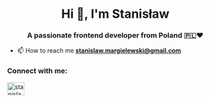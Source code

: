 <h1 align="center">Hi 👋, I'm Stanisław</h1>
<h3 align="center">A passionate frontend developer from Poland 🇵🇱♥️</h3>

- 📫 How to reach me **stanislaw.margielewski@gmail.com**

<h3 align="left">Connect with me:</h3>
<p align="left">
  <a href="https://linkedin.com/in/stanislaw-margielewski" target="blank"
    ><img
      align="center"
      src="https://raw.githubusercontent.com/rahuldkjain/github-profile-readme-generator/master/src/images/icons/Social/linked-in-alt.svg"
      alt="stanislaw-margielewski"
      height="30"
      width="40"
  /></a>
</p>
